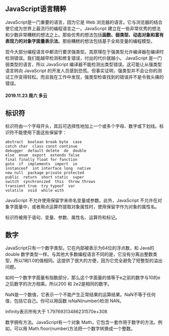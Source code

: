 ## JavaScript语言精粹

JavaScript是一门重要的语言，因为它是 Web 浏览器的语言。它与浏览器的结合使它成为世界上最流行的编程语言之一。JavaScript 建立在一些非常优秀的想法和少数非常糟糕的想法之上。那些优秀的想法包括**函数、弱类型、动态对象和富有表现力的对象字面量表示法**。那些糟糕的想法包括基于全局变量的编程模型。

现今大部分编程语言中都流行要求强类型。其原理在于强类型允许编译器在编译时检测错误。我们能越早检测和修复错误，付出的代价就越小。 JavaScript 是一门弱类型的语言，所以 JavaScript 编译器不能检测出类型错误。这可能让从强类型语言转向 JavaScript 的开发人员感到恐慌。但事实证明，强类型并不会让你的测试工作变得轻松。而且我在工作中发现，强类型检查找到的错误并不是令我头痛的错误。

#### 2019.11.23 周六 多云

## 标识符

标识符由一个字母开头，其后可选择性地加上一个或多个字母、数字或下划线。标识符不能使用下面这些保留字：

```
abstract  boolean break byte  case
catch char  class const continue
debugger  default delete  do  double
else  enum  export  extends false
final finally float for function
goto  if  implements  import  in
instanceof  int interface long  native
new null  package private protected 
public  return  short static  super 
switch  synchronized  this  throw throws
transient true  try typeof  var
volatile  void  while with
```

JavaScript 不允许使用保留字来命名变量或参数。此外，JavaScript 不允许在对象字面量中，或者用点运算符提取对象属性时，使用保留字作为对象的属性名。

标识符被用于语句、变量、参数、属性名、运算符和标记。

## 数字

JavaScript只有一个数字类型。它在内部被表示为64位的浮点数，和 Java的 double 数字类型一样。与其他大多数编程语言不同的是，它没有分离出整数类型，所以1和1.0的值相同。这提供了很大的方便，因为它完全避免了短整型的溢出问题。

如何一个数字字面量有指数部分，那么这个字面量的值等于e之前的数字与10的e之后数字的次方相乘。所以200 和 2e2是相同的数字。

NaN是一个数值，它表示一个不能产生正常结果的运算结果。NaN不等于任何值，包括它自己。你可以用函数 isNaN(number)检测 NAN。

Infinity表示所有大于 1.79769313486231570e+308

数字拥有方法。JavaScript有一个对象 Math，它包含一套作用于数字的方法。例如，可以用 Math.floor(number)方法把一个数字转换成一个整数。




